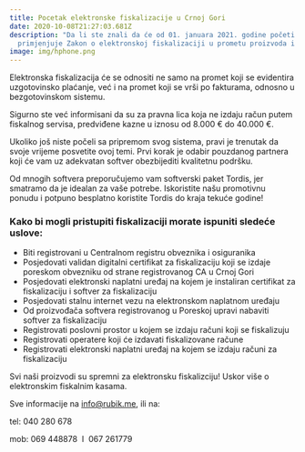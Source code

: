 ```yaml
---
title: Pocetak elektronske fiskalizacije u Crnoj Gori
date: 2020-10-08T21:27:03.681Z
description: "Da li ste znali da će od 01. januara 2021. godine početi da se
  primjenjuje Zakon o elektronskoj fiskalizaciji u prometu proizvoda i usluga? "
image: img/hphone.png
---
```

Elektronska fiskalizacija će se odnositi ne samo na promet koji se evidentira uzgotovinsko plaćanje, već i na promet koji se vrši po fakturama, odnosno u bezgotovinskom sistemu.

Sigurno ste već informisani da su za pravna lica koja ne izdaju račun putem fiskalnog servisa, predviđene kazne u iznosu od 8.000 € do 40.000 €.

Ukoliko još niste počeli sa pripremom svog sistema, pravi je trenutak da svoje vrijeme posvetite ovoj temi. Prvi korak je odabir pouzdanog partnera koji će vam uz adekvatan softver obezbijediti kvalitetnu podršku.

Od mnogih softvera preporučujemo vam softverski paket Tordis, jer smatramo da je idealan za vaše potrebe. Iskoristite našu promotivnu ponudu i potpuno besplatno koristite Tordis do kraja tekuće godine!

### Kako bi mogli pristupiti fiskalizaciji morate ispuniti sledeće uslove:

* Biti registrovani u Centralnom registru obveznika i osiguranika
* Posjedovati validan digitalni certifikat za fiskalizaciju koji se izdaje poreskom obvezniku od strane registrovanog CA u Crnoj Gori
* Posjedovati elektronski naplatni uređaj na kojem je instaliran certifikat za fiskalizaciju i softver za fiskalizaciju
* Posjedovati stalnu internet vezu na elektronskom naplatnom uređaju
* Od proizvođača softvera registrovanog u Poreskoj upravi nabaviti softver za fiskalizaciju
* Registrovati poslovni prostor u kojem se izdaju računi koji se fiskalizuju
* Registrovati operatere koji će izdavati fiskalizovane račune
* Registrovati elektronski naplatni uređaj na kojem se izdaju računi za fiskalizaciju

Svi naši proizvodi su spremni za elektronsku fiskalizciju! Uskor više o elektronskim fiskalnim kasama.

Sve informacije na [info@rubik.me](mailto:info@rubik.me), ili na:

tel: 040 280 678

mob: 069 448878  I  067 261779